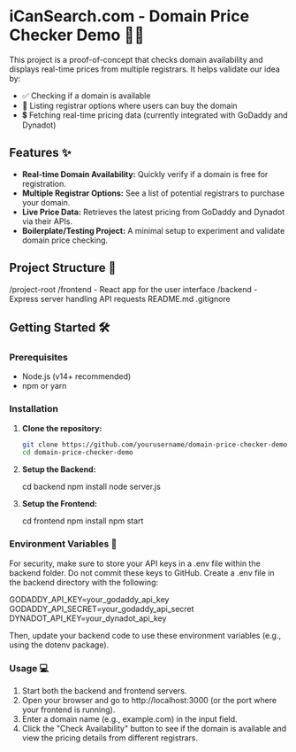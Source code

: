 # iCanSearch.com - Domain Price Checker Demo 🚀🔎

This project is a proof-of-concept that checks domain availability and displays real-time prices from multiple registrars. It helps validate our idea by:

- ✅ Checking if a domain is available
- 📜 Listing registrar options where users can buy the domain
- 💲 Fetching real-time pricing data (currently integrated with GoDaddy and Dynadot)

## Features ✨

- **Real-time Domain Availability:** Quickly verify if a domain is free for registration.
- **Multiple Registrar Options:** See a list of potential registrars to purchase your domain.
- **Live Price Data:** Retrieves the latest pricing from GoDaddy and Dynadot via their APIs.
- **Boilerplate/Testing Project:** A minimal setup to experiment and validate domain price checking.

## Project Structure 📁

/project-root /frontend - React app for the user interface /backend - Express server handling API requests README.md .gitignore


## Getting Started 🛠

### Prerequisites

- Node.js (v14+ recommended)
- npm or yarn

### Installation

1. **Clone the repository:**

   ```bash
   git clone https://github.com/yourusername/domain-price-checker-demo.git
   cd domain-price-checker-demo

2. **Setup the Backend:**
    
    cd backend
    npm install
    node server.js

3. **Setup the Frontend:**

    cd frontend
    npm install
    npm start

### Environment Variables 🔑
For security, make sure to store your API keys in a .env file within the backend folder. Do not commit these keys to GitHub.
Create a .env file in the backend directory with the following:

GODADDY_API_KEY=your_godaddy_api_key
GODADDY_API_SECRET=your_godaddy_api_secret
DYNADOT_API_KEY=your_dynadot_api_key

Then, update your backend code to use these environment variables (e.g., using the dotenv package).

### Usage 💻

1. Start both the backend and frontend servers.
2. Open your browser and go to http://localhost:3000 (or the port where your frontend is running).
3. Enter a domain name (e.g., example.com) in the input field.
4. Click the "Check Availability" button to see if the domain is available and view the pricing details from different registrars.



